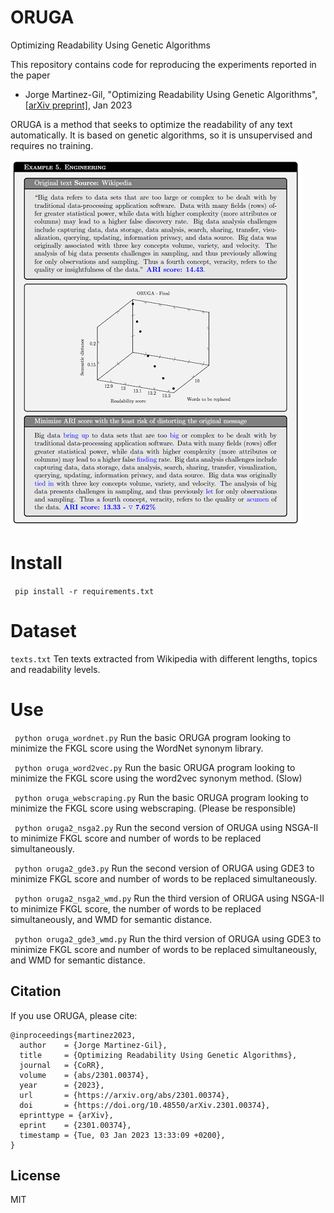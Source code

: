 # ORUGA
Optimizing Readability Using Genetic Algorithms

 This repository contains code for reproducing the experiments reported in the paper
- Jorge Martinez-Gil, "Optimizing Readability Using Genetic Algorithms", [[arXiv preprint]](https://arxiv.org/abs/2301.00374), Jan 2023
 
ORUGA is a method that seeks to optimize the readability of any text automatically. It is based on genetic algorithms, so it is unsupervised and requires no training.

![Example](example.png)

# Install
``` pip install -r requirements.txt```

# Dataset
```texts.txt```
Ten texts extracted from Wikipedia with different lengths, topics and readability levels.

# Use
``` python oruga_wordnet.py```
Run the basic ORUGA program looking to minimize the FKGL score using the WordNet synonym library.

``` python oruga_word2vec.py```
Run the basic ORUGA program looking to minimize the FKGL score using the word2vec synonym method. (Slow)

``` python oruga_webscraping.py```
Run the basic ORUGA program looking to minimize the FKGL score using webscraping. (Please be responsible)

``` python oruga2_nsga2.py```
Run the second version of ORUGA using NSGA-II to minimize FKGL score and number of words to be replaced simultaneously.

``` python oruga2_gde3.py```
Run the second version of ORUGA using GDE3 to minimize FKGL score and number of words to be replaced simultaneously.

``` python oruga2_nsga2_wmd.py```
Run the third version of ORUGA using NSGA-II to minimize FKGL score, the number of words to be replaced simultaneously, and WMD for semantic distance.

``` python oruga2_gde3_wmd.py```
Run the third version of ORUGA using GDE3 to minimize FKGL score and number of words to be replaced simultaneously, and WMD for semantic distance.
 
## Citation
If you use ORUGA, please cite:

```
@inproceedings{martinez2023,
  author    = {Jorge Martinez-Gil},
  title     = {Optimizing Readability Using Genetic Algorithms},
  journal   = {CoRR},
  volume    = {abs/2301.00374},
  year      = {2023},
  url       = {https://arxiv.org/abs/2301.00374},
  doi       = {https://doi.org/10.48550/arXiv.2301.00374},
  eprinttype = {arXiv},
  eprint    = {2301.00374},
  timestamp = {Tue, 03 Jan 2023 13:33:09 +0200},
}

```
  
## License
MIT